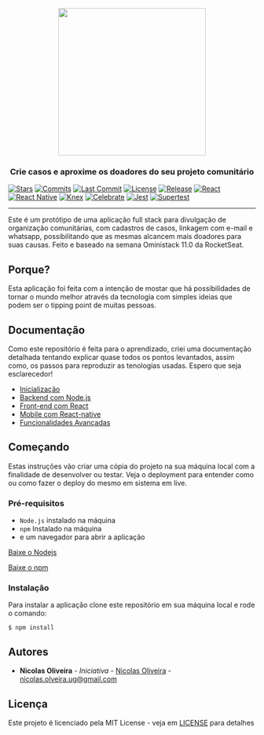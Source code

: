 <div align="center">
<img alt="" src="https://raw.githubusercontent.com/nicolas-oliveira/images/master/bethehero/bethehero.png" width="300px">
</div>

<h3 align="center">Crie casos e aproxime os doadores do seu projeto comunitário</h3>

[![Stars](https://badgen.net/github/stars/nicolas-oliveira/bethehero)](https://github.com/nicolas-oliveira/bethehero/stargazers)
[![Commits](https://badgen.net/github/commits/nicolas-oliveira/bethehero)](https://github.com/nicolas-oliveira/bethehero/commits/)
[![Last Commit](https://badgen.net/github/last-commit/nicolas-oliveira/bethehero)](https://github.com/nicolas-oliveira/bethehero/commits/)
[![License](https://badgen.net/github/license/nicolas-oliveira/bethehero)](./LICENSE)
[![Release](https://badgen.net/github/release/nicolas-oliveira/bethehero)](#)
[![React](https://badgen.net/badge/React/v16.13.1/orange)](https://reactjs.org)
[![React Native](https://badgen.net/badge/React-native/v5.1.5/cyan)](https://reactnative.dev)
[![Knex](https://badgen.net/badge/Knex/v0.20.13/pink)](http://knexjs.org)
[![Celebrate](https://badgen.net/badge/Celebrate/v12.1.0/green)](https://github.com/arb/celebrate)
[![Jest](https://badgen.net/badge/Jest/v25.3.0/green)](https://jestjs.io)
[![Supertest](https://badgen.net/badge/Supertest/v4.0.2/red)](https://www.npmjs.com/package/supertest)
<hr>

Este é um protótipo de uma aplicação full stack para divulgação de organização comunitárias, com cadastros de casos, linkagem com e-mail e whatsapp, possibilitando que as mesmas alcancem mais doadores para suas causas.
Feito e baseado na semana Oministack 11.0 da RocketSeat.

## Porque?

Esta aplicação foi feita com a intenção de mostar que há possibilidades de tornar o mundo melhor através da tecnologia com simples ideias que podem ser o tipping point de muitas pessoas. 

## Documentação

Como este repositório é feita para o aprendizado, criei uma documentação detalhada tentando explicar quase todos os pontos levantados, assim como, os passos para reproduzir as tenologias usadas. Espero que seja esclarecedor!
<br>
- [Inicialização](#)<br>
- [Backend com Node.js](https://gist.github.com/nicolas-oliveira/82b3ea113f63bea16980afc7cc950d7e)<br>
- [Front-end com React](https://gist.github.com/nicolas-oliveira/995dc23e41c34b109e984d7dea52c66f)<br>
- [Mobile com React-native](https://gist.github.com/nicolas-oliveira/59877e5d30ffc8fdf60c8313d8541663)<br>
- [Funcionalidades Avançadas](https://gist.github.com/nicolas-oliveira/82bfe90e64cc2ee9a95c61949e060525)<br>

## Começando

Estas instruções vão criar uma cópia do projeto na sua máquina local com a finalidade de desenvolver ou testar. Veja o deployment para entender como ou como fazer o deploy do mesmo em sistema em live.


### Pré-requisitos

- `Node.js` instalado na máquina
- `npm` Instalado na máquina
- e um navegador para abrir a aplicação

[Baixe o Nodejs](https://nodejs.org/en/)

[Baixe o npm](https://nodejs.org/en/download/)

### Instalação

Para instalar a aplicação clone este repositório em sua máquina local e rode o comando:

```
$ npm install
```

## Autores

* **Nicolas Oliveira** - *Iniciativa* - [Nicolas Oliveira](https://github.com/nicolas-oliveira/) - nicolas.olveira.ug@gmail.com

## Licença

Este projeto é licenciado pela MIT License -  veja em [LICENSE](./LICENSE) para detalhes
